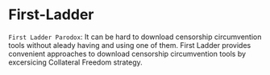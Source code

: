 # First-Ladder
`First Ladder Parodox`: It can be hard to download censorship circumvention tools without aleady having and using one of them. First Ladder provides convenient approaches to download censorship circumvention tools by excersicing Collateral Freedom strategy.
